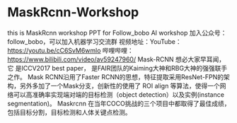 # MaskRcnn-Workshop
this is MaskRcnn workshop PPT for Follow_bobo AI workshop
加入公众号：follow_bobo，可以加入机器学习交流群
视频地址：YouTube：https://youtu.be/cC6SvM6wmlo
哔哩哔哩：https://www.bilibili.com/video/av59247960/
Mask-RCNN 想必大家早耳闻，它 是ICCV2017 best paper， 是FAIR团队的Kaiming大神和RBG大神的强强联手之作。
Mask RCNN沿用了Faster RCNN的思想，特征提取采用ResNet-FPN的架构，另外多加了一个Mask分支，创新性的使用了 ROI align 等算法，使得一个网络可以高准确率实现端对端的目标检测（object detection）以及实例(instance segmentation)。
Maskrcnn 在当年COCO挑战的三个项目中都取得了最佳成绩，包括目标分割，目标检测和人体关键点检测。
